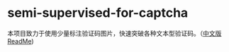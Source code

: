 # semi-supervised-for-captcha

本项目致力于使用少量标注验证码图片，快速突破各种文本型验证码。（[中文版ReadMe](https://github.com/2594306528/semi-supervised-for-captcha/blob/main/README_Chinese.md))
